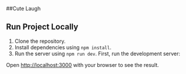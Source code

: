 ##Cute Laugh

## Run Project Locally

1. Clone the repository.
2. Install dependencies using `npm install`.
3. Run the server using `npm run dev`.
   First, run the development server:

Open [http://localhost:3000](http://localhost:3000) with your browser to see the result.
